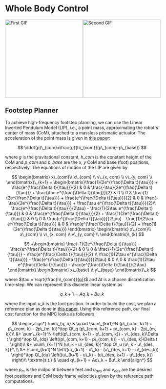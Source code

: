# Whole Body Control
<div style="display: flex; align-items: center;">
    <img src="https://github.com/AlexKoldy/whole_body_control/assets/52255127/b92ee60c-a9ff-4868-b9ee-1ad66abe9ab7" height="255" alt="First GIF">
    <img src="https://github.com/AlexKoldy/whole_body_control/assets/52255127/f3d5e513-711c-46dd-b3d8-7477760e9f7c" height="255" alt="Second GIF">
</div>





## Footstep Planner
To achieve high-frequency footstep planning, we can use the Linear Inverted Pendulum Model (LIP), i.e., a point mass, approximating the robot's center of mass (CoM), attached to a massless prismatic actuator. The acceleration of the point mass is given in [this paper](https://ieeexplore.ieee.org/document/6907116):

$$
\ddot{p}\_{com}=\frac{g}{h\_{com}}(p\_{com}-p\_{base})
$$

where $g$ is the gravitational constant, $h\_{com}$ is the constant height of the CoM and $p\_{com}$ and $p\_{base}$ are the $x$, $y$ CoM and base (foot) positions, respectively. The equations of motion of the LIP are given by

$$
\begin{bmatrix}
x\_{com}\\
x\_{com} \\
v\_{x, com} \\
v\_{y, com} \\
\end{bmatrix}\_{k+1} = \begin{bmatrix}\frac{1}{2e^{\frac{\Delta t}{\tau}}} + \frac{e^{\frac{\Delta t}{\tau}}}{2} & 0 & \frac{-\tau}{2e^{\frac{\Delta t}{\tau}}} + \frac{\tau e^{\frac{\Delta t}{\tau}}}{2} & 0 \\
0 & \frac{1}{2e^{\frac{\Delta t}{\tau}}} + \frac{e^{\frac{\Delta t}{\tau}}}{2} & 0 & \frac{-\tau}{2e^{\frac{\Delta t}{\tau}}} + \frac{\tau e^{\frac{\Delta t}{\tau}}}{2}\\
\frac{e^{\frac{\Delta t}{\tau}}}{2\tau} - \frac{1}{2\tau e^{\frac{\Delta t}{\tau}}} & 0 & \frac{e^{\frac{\Delta t}{\tau}}}{2} + \frac{1}{2e^{\frac{\Delta t}{\tau}}} & 0 \\
0 & \frac{e^{\frac{\Delta t}{\tau}}}{2\tau} - \frac{1}{2\tau e^{\frac{\Delta t}{\tau}}} & 0 & \frac{e^{\frac{\Delta t}{\tau}}}{2} + \frac{1}{2e^{\frac{\Delta t}{\tau}}}
\end{bmatrix} \begin{bmatrix}
x\_{com}\\
x\_{com} \\
v\_{x, com} \\
v\_{y, com} \\
\end{bmatrix}\_{k}
$$

$$
+\begin{bmatrix}
\frac{-1}{2e^{\frac{\Delta t}{\tau}}} - \frac{e^{\frac{\Delta t}{\tau}}}{2} & 0 \\
0 & \frac{-1}{2e^{\frac{\Delta t}{\tau}}} - \frac{e^{\frac{\Delta t}{\tau}}}{2} \\
\frac{1}{2\tau e^{\frac{\Delta t}{\tau}}} - \frac{e^{\frac{\Delta t}{\tau}}}{2\tau} & 0 \\
0 & \frac{1}{2\tau e^{\frac{\Delta t}{\tau}}} - \frac{e^{\frac{\Delta t}{\tau}}}{2\tau} 
\end{bmatrix} \begin{bmatrix}
x\_{base} \\
y\_{base}
\end{bmatrix}\_k
$$

where $\tau = \sqrt{\frac{h\_{com}}{g}}$ and $\Delta t$ is a chosen discretization time-step. We can represent this discrete linear system as 

$$
q\_{k+1} = Aq\_k + Bu\_k
$$

where the input $u\_k$ is the foot position. In order to build the cost, we plan a reference plan as done in [this paper](https://www.researchgate.net/publication/301463868\_Robust\_and\_Agile\_3D\_Biped\_Walking\_With\_Steering\_Capability\_Using\_a\_Footstep\_Predictive\_Approach). Using this reference path, our final cost function for the MPC looks as followers:

$$
\begin{align*}
\min\_{q, u} & \quad \sum\_{k=1}^N (p\_{com, k+1} + p\_{com, k} - 2p\_{m, k})^\top Q\_q (p\_{com, k+1} + p\_{com, k} - 2p\_{m, k})\\
&+ \sum\_{k=1}^N \left((p\_{com, k+1} - p\_{com, k}) - v\_{des, k}\Delta t \right)^\top Q\_{dq} \left((p\_{com, k+1} - p\_{com, k}) - v\_{des, k}\Delta t \right)\\
&+ \sum\_{k=1}^N (u\_k - u\_{des, k})^\top Q\_u (u\_k - u\_{des, k})^\ \\
&+ \sum\_{k=1}^N \left((u\_{k+1} - u\_k) - (u\_{des, k+1} - u\_{des, k}) \right)^\top Q\_{du} \left((u\_{k+1} - u\_k) - (u\_{des, k+1} - u\_{des, k}) \right)\\
\textrm{s.t.} & \quad q\_{k+1} = Aq\_k + Bu\_k
\end{align*}
$$

where $p_m$ is the midpoint between feet and $u_{des}$ and $v_{des}$ are the desired foot positions and CoM body frame velocities given by the reference path computations.
